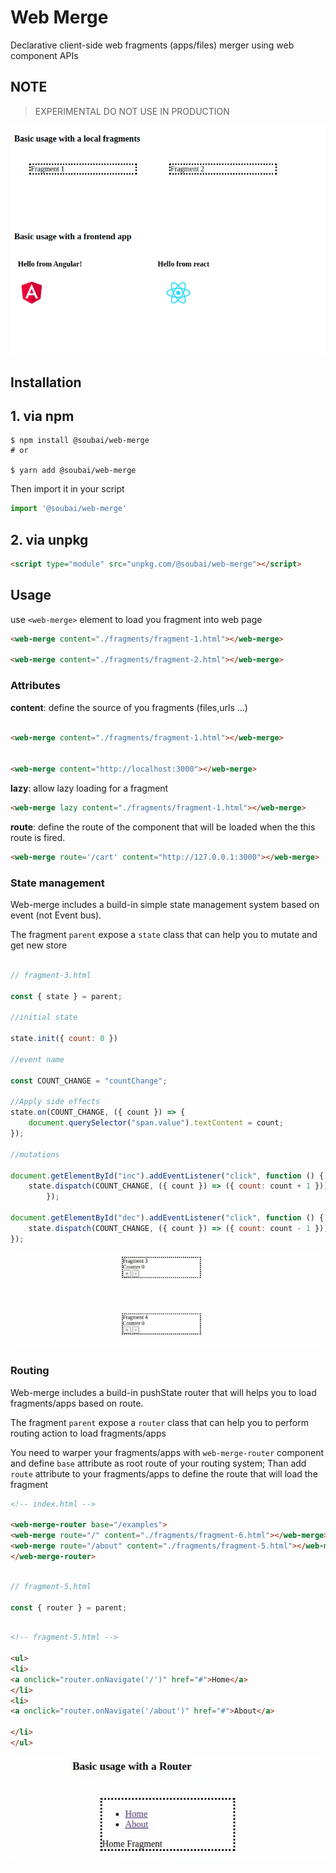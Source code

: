 # Web Merge

Declarative client-side web fragments (apps/files) merger using web component APIs

## NOTE
> EXPERIMENTAL DO NOT USE IN PRODUCTION


![](preview.png)



## Installation

## 1. via npm

```shell
$ npm install @soubai/web-merge
# or

$ yarn add @soubai/web-merge
```

Then import it in your script


```js
import '@soubai/web-merge'
```

## 2. via unpkg

```html
<script type="module" src="unpkg.com/@soubai/web-merge"></script>
```



## Usage

use `<web-merge>` element to load you fragment into web page

```html
<web-merge content="./fragments/fragment-1.html"></web-merge>

<web-merge content="./fragments/fragment-2.html"></web-merge>
```

### Attributes 

**content**: define the source of you fragments (files,urls ...)
```html

<web-merge content="./fragments/fragment-1.html"></web-merge>


<web-merge content="http://localhost:3000"></web-merge>

```


**lazy**: allow lazy loading for a fragment 

```html
<web-merge lazy content="./fragments/fragment-1.html"></web-merge>

```

**route**: define the route of the component that will be loaded when the this route is fired.

```html
<web-merge route='/cart' content="http://127.0.0.1:3000"></web-merge>
```
### State management

Web-merge includes a build-in simple state management system based on event (not Event bus).

The fragment `parent` expose a `state` class that can help you to mutate and get new store 

```js
        
// fragment-3.html

const { state } = parent;

//initial state 

state.init({ count: 0 })

//event name 

const COUNT_CHANGE = "countChange";

//Apply side effects 
state.on(COUNT_CHANGE, ({ count }) => {
    document.querySelector("span.value").textContent = count;
});

//mutations 

document.getElementById("inc").addEventListener("click", function () {
    state.dispatch(COUNT_CHANGE, ({ count }) => ({ count: count + 1 }));
        });

document.getElementById("dec").addEventListener("click", function () {
    state.dispatch(COUNT_CHANGE, ({ count }) => ({ count: count - 1 }));
});

```


![](preview--2.gif)

### Routing

Web-merge includes a build-in pushState router that will helps you to load fragments/apps based on route.

The fragment `parent` expose a `router` class that can help you to perform routing action to load fragments/apps

You need to warper your fragments/apps with  `web-merge-router` component and define `base` attribute as root route of your routing system; Than add `route` attribute to your fragments/apps to define the route that will load the fragment

```html
<!-- index.html -->

<web-merge-router base="/examples">
<web-merge route="/" content="./fragments/fragment-6.html"></web-merge>
<web-merge route="/about" content="./fragments/fragment-5.html"></web-merge>
</web-merge-router>


```

```js
        
// fragment-5.html

const { router } = parent;

```

```html
        
<!-- fragment-5.html -->

<ul>
<li>
<a onclick="router.onNavigate('/')" href="#">Home</a>
</li>
<li>
<a onclick="router.onNavigate('/about')" href="#">About</a>

</li>
</ul>

```


![](preview-3.gif)


